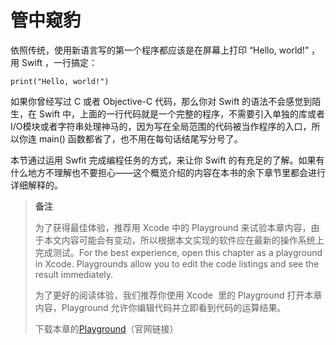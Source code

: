 # 管中窥豹

依照传统，使用新语言写的第一个程序都应该是在屏幕上打印 “Hello, world!” ，用 Swift ，一行搞定：

`print("Hello, world!")`

如果你曾经写过 C 或者 Objective-C 代码，那么你对 Swift 的语法不会感觉到陌生，在 Swift 中，上面的一行代码就是一个完整的程序，不需要引入单独的库或者I/O模块或者字符串处理神马的，因为写在全局范围的代码被当作程序的入口，所以你连 main\(\) 函数都省了，也不用在每句话结尾写分号了。

本节通过运用 Swfit 完成编程任务的方式，来让你 Swift 的有充足的了解。如果有什么地方不理解也不要担心——这个概览介绍的内容在本书的余下章节里都会进行详细解释的。

> **备注**
>
> 为了获得最佳体验，推荐用 Xcode 中的 Playground 来试验本章内容，由于本文内容可能会有变动，所以根据本文实现的软件应在最新的操作系统上完成测试。For the best experience, open this chapter as a playground in Xcode. Playgrounds allow you to edit the code listings and see the result immediately.
>
> 为了更好的阅读体验，我们推荐你使用 Xcode  里的 Playground 打开本章内容，Playground 允许你编辑代码并立即看到代码的运算结果。
>
> 下载本章的[Playground](https://developer.apple.com/library/prerelease/ios/documentation/Swift/Conceptual/Swift_Programming_Language/GuidedTour.playground.zip)（官网链接）



